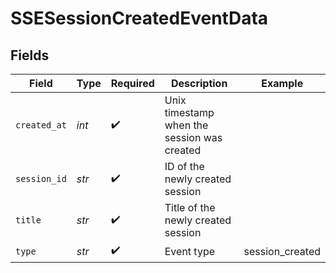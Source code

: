 # SSESessionCreatedEventData


## Fields

| Field                                       | Type                                        | Required                                    | Description                                 | Example                                     |
| ------------------------------------------- | ------------------------------------------- | ------------------------------------------- | ------------------------------------------- | ------------------------------------------- |
| `created_at`                                | *int*                                       | :heavy_check_mark:                          | Unix timestamp when the session was created |                                             |
| `session_id`                                | *str*                                       | :heavy_check_mark:                          | ID of the newly created session             |                                             |
| `title`                                     | *str*                                       | :heavy_check_mark:                          | Title of the newly created session          |                                             |
| `type`                                      | *str*                                       | :heavy_check_mark:                          | Event type                                  | session_created                             |